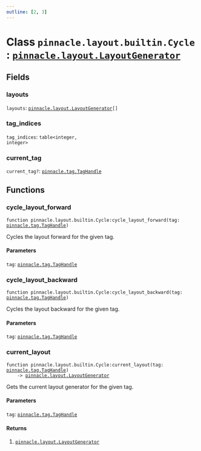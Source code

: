 ```yaml
---
outline: [2, 3]
---
```


# Class `pinnacle.layout.builtin.Cycle` : <code><a href="/lua-reference/classes/pinnacle.layout.LayoutGenerator">pinnacle.layout.LayoutGenerator</a></code>




## Fields

### layouts

`layouts`: <code><a href="/lua-reference/classes/pinnacle.layout.LayoutGenerator">pinnacle.layout.LayoutGenerator</a>[]</code>



### tag_indices

`tag_indices`: <code>table&lt;integer, integer></code>



### current_tag <Badge type="danger" text="nullable" />

`current_tag?`: <code><a href="/lua-reference/classes/pinnacle.tag.TagHandle">pinnacle.tag.TagHandle</a></code>




## Functions

### <Badge type="method" text="method" /> cycle_layout_forward

<div class="language-lua"><pre><code>function pinnacle.layout.builtin.Cycle:cycle_layout_forward(tag: <a href="/lua-reference/classes/pinnacle.tag.TagHandle">pinnacle.tag.TagHandle</a>)</code></pre></div>

Cycles the layout forward for the given tag.


#### Parameters

`tag`: <code><a href="/lua-reference/classes/pinnacle.tag.TagHandle">pinnacle.tag.TagHandle</a></code>






### <Badge type="method" text="method" /> cycle_layout_backward

<div class="language-lua"><pre><code>function pinnacle.layout.builtin.Cycle:cycle_layout_backward(tag: <a href="/lua-reference/classes/pinnacle.tag.TagHandle">pinnacle.tag.TagHandle</a>)</code></pre></div>

Cycles the layout backward for the given tag.


#### Parameters

`tag`: <code><a href="/lua-reference/classes/pinnacle.tag.TagHandle">pinnacle.tag.TagHandle</a></code>






### <Badge type="method" text="method" /> current_layout

<div class="language-lua"><pre><code>function pinnacle.layout.builtin.Cycle:current_layout(tag: <a href="/lua-reference/classes/pinnacle.tag.TagHandle">pinnacle.tag.TagHandle</a>)
    -> <a href="/lua-reference/classes/pinnacle.layout.LayoutGenerator">pinnacle.layout.LayoutGenerator</a></code></pre></div>

Gets the current layout generator for the given tag.



#### Parameters

`tag`: <code><a href="/lua-reference/classes/pinnacle.tag.TagHandle">pinnacle.tag.TagHandle</a></code>



#### Returns

1. <code><a href="/lua-reference/classes/pinnacle.layout.LayoutGenerator">pinnacle.layout.LayoutGenerator</a></code>



